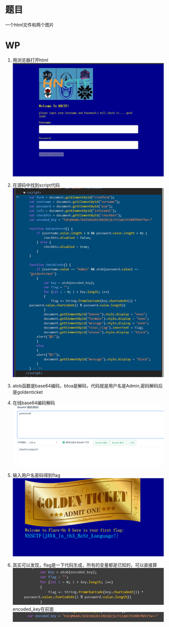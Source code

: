 # 题目  
一个html文件和两个图片  

# WP  
1. 用浏览器打开html  
![alt text](image.png)  

2. 在源码中找到script代码  
![alt text](image-1.png)  

3. atob函数是base64编码，btoa是解码，代码就是用户名是Admin,密码解码后是goldenticket  

4. 在线base64编码解码  
![alt text](image-2.png)  

5. 输入用户名密码得到flag  
![alt text](image-3.png)  

6.  其实可以发现，flag是一下代码生成，所有的变量都是已知的，可以直接算  
![alt text](image-4.png)  
encoded_key在前面  
![alt text](image-5.png)  
